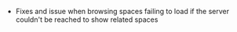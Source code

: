 - Fixes and issue when browsing spaces failing to load if the server couldn't be reached to show related spaces